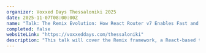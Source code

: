 ```yaml
---
organizer: Voxxed Days Thessaloniki 2025
date: 2025-11-07T08:00:00Z
name: "Talk: The Remix Evolution: How React Router v7 Enables Fast and Resilient Apps"
completed: false
websiteLink: "https://voxxeddays.com/thessaloniki"
description: "This talk will cover the Remix framework, a React-based tool for building durable web applications. It will discuss its architecture, features, and advantages over traditional frameworks, along with the build process using Vite, deployment flexibility, and how Remix Route Modules simplify development by integrating data, UI, and interactivity."
---
```

